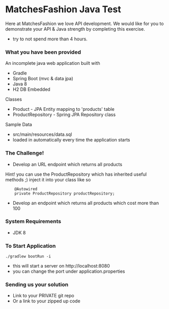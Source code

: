 # MatchesFashion Java Test

Here at MatchesFashion we love API development. 
We would like for you to demonstrate your API & Java strength by completing this exercise.

* try to not spend more than 4 hours.

### What you have been provided
An incomplete java web application built with 
* Gradle
* Spring Boot (mvc & data jpa)
* Java 8
* H2 DB Embedded

Classes
* Product - JPA Entity mapping to 'products' table
* ProductRepository - Spring JPA Repository class

Sample Data
* src/main/resources/data.sql
* loaded in automatically every time the application starts

### The Challenge!

* Develop an URL endpoint which returns all products

 Hint! you can use the ProductRepository which has inherited useful methods ;)  inject it into your class like so
```$xslt
	@Autowired
	private ProductRepository productRepository;

```


* Develop an endpoint which returns all products which cost more than 100


### System Requirements

* JDK 8


### To Start Application

```
./gradlew bootRun -i
```
* this will start a server on http://localhost:8080
* you can change the port under application.properties

### Sending us your solution

* Link to your PRIVATE git repo 
* Or a link to your zipped up code
